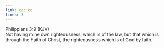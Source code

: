 ```yaml
---
link: ccc_cc
lines: 3
---
```

Philippians 3:9 (KJV)<br>
Not having mine own righteousness, which is of the law, but that which is through the Faith of Christ, the righteousness which is of God
by faith.
